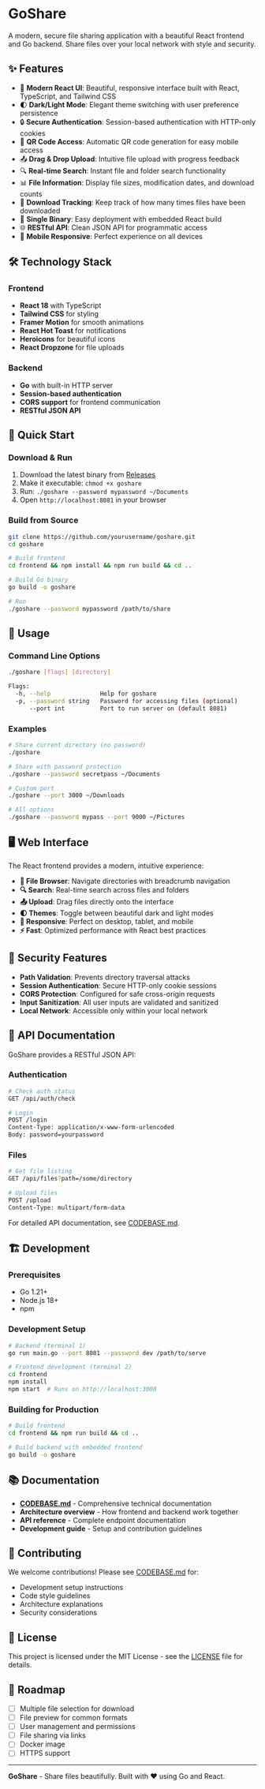 # GoShare

A modern, secure file sharing application with a beautiful React frontend and Go backend. Share files over your local network with style and security.

## ✨ Features

- 🎨 **Modern React UI**: Beautiful, responsive interface built with React, TypeScript, and Tailwind CSS
- 🌓 **Dark/Light Mode**: Elegant theme switching with user preference persistence
- 🔒 **Secure Authentication**: Session-based authentication with HTTP-only cookies
- 📱 **QR Code Access**: Automatic QR code generation for easy mobile access
- 📤 **Drag & Drop Upload**: Intuitive file upload with progress feedback
- 🔍 **Real-time Search**: Instant file and folder search functionality
- 📊 **File Information**: Display file sizes, modification dates, and download counts
- 🎯 **Download Tracking**: Keep track of how many times files have been downloaded
- 🚀 **Single Binary**: Easy deployment with embedded React build
- 🌐 **RESTful API**: Clean JSON API for programmatic access
- 📱 **Mobile Responsive**: Perfect experience on all devices

## 🛠️ Technology Stack

### Frontend
- **React 18** with TypeScript
- **Tailwind CSS** for styling
- **Framer Motion** for smooth animations
- **React Hot Toast** for notifications
- **Heroicons** for beautiful icons
- **React Dropzone** for file uploads

### Backend
- **Go** with built-in HTTP server
- **Session-based authentication**
- **CORS support** for frontend communication
- **RESTful JSON API**

## 🚀 Quick Start

### Download & Run
1. Download the latest binary from [Releases](https://github.com/yourusername/goshare/releases)
2. Make it executable: `chmod +x goshare`
3. Run: `./goshare --password mypassword ~/Documents`
4. Open `http://localhost:8081` in your browser

### Build from Source
```bash
git clone https://github.com/yourusername/goshare.git
cd goshare

# Build frontend
cd frontend && npm install && npm run build && cd ..

# Build Go binary
go build -o goshare

# Run
./goshare --password mypassword /path/to/share
```

## 📖 Usage

### Command Line Options
```bash
./goshare [flags] [directory]

Flags:
  -h, --help              Help for goshare
  -p, --password string   Password for accessing files (optional)
      --port int          Port to run server on (default 8081)
```

### Examples
```bash
# Share current directory (no password)
./goshare

# Share with password protection
./goshare --password secretpass ~/Documents

# Custom port
./goshare --port 3000 ~/Downloads

# All options
./goshare --password mypass --port 9000 ~/Pictures
```

## 🖥️ Web Interface

The React frontend provides a modern, intuitive experience:

- **📁 File Browser**: Navigate directories with breadcrumb navigation
- **🔍 Search**: Real-time search across files and folders
- **📤 Upload**: Drag files directly onto the interface
- **🌓 Themes**: Toggle between beautiful dark and light modes
- **📱 Responsive**: Perfect on desktop, tablet, and mobile
- **⚡ Fast**: Optimized performance with React best practices

## 🔐 Security Features

- **Path Validation**: Prevents directory traversal attacks
- **Session Authentication**: Secure HTTP-only cookie sessions
- **CORS Protection**: Configured for safe cross-origin requests
- **Input Sanitization**: All user inputs are validated and sanitized
- **Local Network**: Accessible only within your local network

## 🔧 API Documentation

GoShare provides a RESTful JSON API:

### Authentication
```bash
# Check auth status
GET /api/auth/check

# Login
POST /login
Content-Type: application/x-www-form-urlencoded
Body: password=yourpassword
```

### Files
```bash
# Get file listing
GET /api/files?path=/some/directory

# Upload files
POST /upload
Content-Type: multipart/form-data
```

For detailed API documentation, see [CODEBASE.md](CODEBASE.md).

## 🏗️ Development

### Prerequisites
- Go 1.21+
- Node.js 18+
- npm

### Development Setup
```bash
# Backend (terminal 1)
go run main.go --port 8081 --password dev /path/to/serve

# Frontend development (terminal 2)
cd frontend
npm install
npm start  # Runs on http://localhost:3000
```

### Building for Production
```bash
# Build frontend
cd frontend && npm run build && cd ..

# Build backend with embedded frontend
go build -o goshare
```

## 📚 Documentation

- **[CODEBASE.md](CODEBASE.md)** - Comprehensive technical documentation
- **Architecture overview** - How frontend and backend work together
- **API reference** - Complete endpoint documentation
- **Development guide** - Setup and contribution guidelines

## 🤝 Contributing

We welcome contributions! Please see [CODEBASE.md](CODEBASE.md) for:
- Development setup instructions
- Code style guidelines
- Architecture explanations
- Security considerations

## 📄 License

This project is licensed under the MIT License - see the [LICENSE](LICENSE) file for details.

## 🎯 Roadmap

- [ ] Multiple file selection for download
- [ ] File preview for common formats
- [ ] User management and permissions
- [ ] File sharing via links
- [ ] Docker image
- [ ] HTTPS support

---

**GoShare** - Share files beautifully. Built with ❤️ using Go and React.

